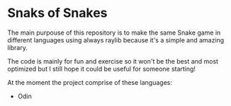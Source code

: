 # Snaks of Snakes 

The main purpouse of this repository is to make the same Snake game in different languages using always raylib because it's a simple and amazing library.

The code is mainly for fun and exercise so it won't be the best and most optimized but I still hope it could be useful for someone starting! 

At the moment the project comprise of these languages: 
- Odin 